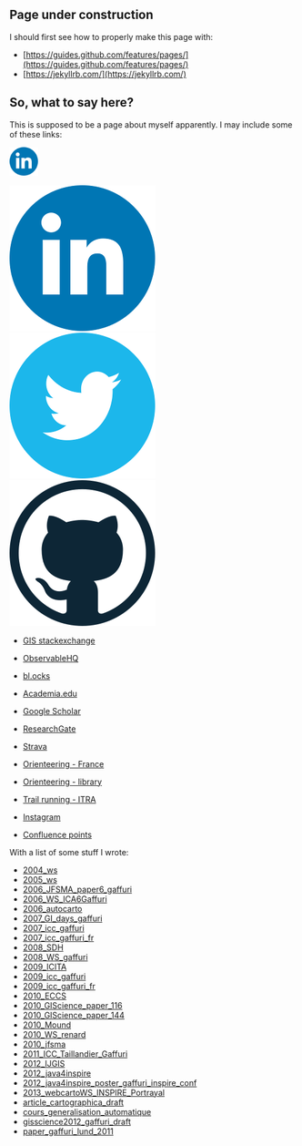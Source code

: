## Page under construction

I should first see how to properly make this page with:

- [https://guides.github.com/features/pages/](https://guides.github.com/features/pages/)
- [https://jekyllrb.com/](https://jekyllrb.com/)

## So, what to say here?

This is supposed to be a page about myself apparently. I may include some of these links:

<img src="doc/icons/linkedin.png" alt="LinkedIn" width="50"/>

[![LinkedIn](doc/icons/linkedin.png)](https://www.linkedin.com/in/juliengaffuri/)
[![Twitter](doc/icons/twitter.png)](https://twitter.com/julgaf)
[![Github](doc/icons/github.png)](https://github.com/jgaffuri)

- [GIS stackexchange](https://gis.stackexchange.com/users/162/julien)
- [ObservableHQ](https://observablehq.com/@jgaffuri)
- [bl.ocks](https://bl.ocks.org/jgaffuri)


- [Academia.edu](https://independent.academia.edu/JulienGaffuri)
- [Google Scholar](https://scholar.google.com/citations?user=ieN8hngAAAAJ)
- [ResearchGate](https://www.researchgate.net/profile/Julien-Gaffuri)


- [Strava](https://www.strava.com/athletes/9025914)
- [Orienteering - France](https://cn.ffcorientation.fr/cn/12346/)
- [Orienteering - library](http://doma.luxoc.savana-hosting.cz/index.php?user=julien)
- [Trail running - ITRA](https://itra.run/RunnerSpace/RaceResults/GAFFURI.Julien/72858)
- [Instagram](https://www.instagram.com/jugaffuri/)
- [Confluence points](https://confluence.org/visitor.php?id=9846)


With a list of some stuff I wrote:

- [2004_ws](doc/pub/2004_ws.pdf)
- [2005_ws](doc/pub/2005_WS_julien_gaffuri.pdf)
- [2006_JFSMA_paper6_gaffuri](doc/pub/2006_JFSMA_paper6_gaffuri.pdf)
- [2006_WS_ICA6Gaffuri](doc/pub/2006_WS_ICA6Gaffuri.pdf)
- [2006_autocarto](doc/pub/2006_autocarto.pdf)
- [2007_GI_days_gaffuri](doc/pub/2007_GI_days_gaffuri.pdf)
- [2007_icc_gaffuri](doc/pub/2007_icc_gaffuri.pdf)
- [2007_icc_gaffuri_fr](doc/pub/2007_icc_gaffuri_fr.pdf)
- [2008_SDH](doc/pub/2008_SDH.pdf)
- [2008_WS_gaffuri](doc/pub/2008_WS_gaffuri.pdf)
- [2009_ICITA](doc/pub/2009_ICITA.pdf)
- [2009_icc_gaffuri](doc/pub/2009_icc_gaffuri.pdf)
- [2009_icc_gaffuri_fr](doc/pub/2009_icc_gaffuri_fr.pdf)
- [2010_ECCS](doc/pub/2010_ECCS.pdf)
- [2010_GIScience_paper_116](doc/pub/2010_GIScience_paper_116.pdf)
- [2010_GIScience_paper_144](doc/pub/2010_GIScience_paper_144.pdf)
- [2010_Mound](doc/pub/2010_Mound-ecai.pdf)
- [2010_WS_renard](doc/pub/2010_WS_renard.pdf)
- [2010_jfsma](doc/pub/2010_jfsma.pdf)
- [2011_ICC_Taillandier_Gaffuri](doc/pub/2011_ICC_Taillandier_Gaffuri.pdf)
- [2012_IJGIS](doc/pub/2012_IJGIS.pdf)
- [2012_java4inspire](doc/pub/2012_java4inspire.pdf)
- [2012_java4inspire_poster_gaffuri_inspire_conf](doc/pub/2012_java4inspire_poster_gaffuri_inspire_conf.pdf)
- [2013_webcartoWS_INSPIRE_Portrayal](doc/pub/2013_webcartoWS_INSPIRE_Portrayal.pdf)
- [article_cartographica_draft](doc/pub/article_cartographica_draft.pdf)
- [cours_generalisation_automatique](doc/pub/cours_generalisation_automatique.pdf)
- [gisscience2012_gaffuri_draft](doc/pub/gisscience2012_gaffuri_draft.pdf)
- [paper_gaffuri_lund_2011](doc/pub/paper_gaffuri_lund_2011.pdf)

